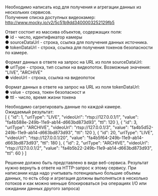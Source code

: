 Необходимо написать код для получения и агрегации данных из нескольких сервисов.  
Получение списка доступных видеокамер:
http://www.mocky.io/v2/5c51b9dd3400003252129fb5  

Ответ состоит из массива объектов, содержащих поля:  
● id - число, идентификатор камеры  
● sourceDataUrl - строка, ссылка для получения данных источника.  
● tokenDataUrl - строка, ссылка для получения токенов безопасности по камере.  

Формат данных в ответе на запрос на URL из поля sourceDataUrl:  
● urlType - строка, тип ссылки на видеопоток. Возможные значения: "LIVE",
"ARCHIVE"  
● videoUrl - строка, ссылка на видеопоток  

Формат данных в ответе на запрос на URL из поля tokenDataUrl:  
● value - строка, токен безопасност
и  
● ttl - число, время жизни токена

Необходимо сагрегировать данные по каждой камере.  
Ожидаемый результат:  
[
{
"id": 1,
"urlType": "LIVE",
"videoUrl": "rtsp://127.0.0.1/1",
"value": "fa4b588e-249b-11e9-ab14-d663bd873d93",
"ttl": 120
},
{
"id": 3,
"urlType": "ARCHIVE",
"videoUrl": "rtsp://127.0.0.1/3",
"value": "fa4b5d52-249b-11e9-ab14-d663bd873d93",
"ttl": 120
},
{
"id": 20,
"urlType": "LIVE",
"videoUrl": "rtsp://127.0.0.1/20",
"value": "fa4b5f64-249b-11e9-ab14-d663bd873d93",
"ttl": 180
},
{
"id": 2,
"urlType": "ARCHIVE",
"videoUrl": "rtsp://127.0.0.1/2",
"value": "fa4b5b22-249b-11e9-ab14-d663bd873d93",
"ttl": 60
}
]

Решение должно быть представлено в виде веб-сервиса. Результат нужно вернуть в
ответе на HTTP-запрос к этому сервису.
При написании кода надо учитывать потенциально большие объемы данных, то есть сбор
и агрегация должны выполняться в несколько потоков и как можно меньше блокироваться
(на операциях I/O или ожидании данных другого запроса)
